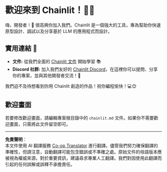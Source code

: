 <!--
CO_OP_TRANSLATOR_METADATA:
{
  "original_hash": "c49526c7abc56b0b5f1e835c1739f18e",
  "translation_date": "2025-08-28T09:59:52+00:00",
  "source_file": "11-agentic-protocols/code_samples/github-mcp/chainlit.md",
  "language_code": "tw"
}
-->
# 歡迎來到 Chainlit！🚀🤖

嗨，開發者！👋 很高興你加入我們。Chainlit 是一個強大的工具，專為幫助你快速原型設計、調試以及分享基於 LLM 的應用程式而設計。

## 實用連結 🔗

- **文件:** 從我們全面的 [Chainlit 文件](https://docs.chainlit.io) 開始學習 📚  
- **Discord 社群:** 加入我們友好的 [Chainlit Discord](https://discord.gg/k73SQ3FyUh)，在這裡你可以提問、分享你的專案，並與其他開發者交流！💬  

我們迫不及待想看到你用 Chainlit 創造的作品！祝你編程愉快！💻😊  

## 歡迎畫面

若要修改歡迎畫面，請編輯專案根目錄中的 `chainlit.md` 文件。如果你不需要歡迎畫面，只需將此文件留空即可。

---

**免責聲明**：  
本文件使用 AI 翻譯服務 [Co-op Translator](https://github.com/Azure/co-op-translator) 進行翻譯。儘管我們努力確保翻譯的準確性，但請注意，自動翻譯可能包含錯誤或不準確之處。原始文件的母語版本應被視為權威來源。對於重要資訊，建議尋求專業人工翻譯。我們對因使用此翻譯而引起的任何誤解或誤釋不承擔責任。